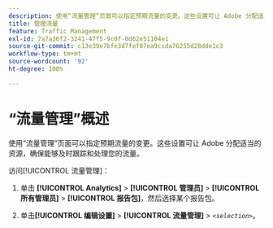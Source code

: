 ```yaml
---
description: 使用“流量管理”页面可以指定预期流量的变更。这些设置可让 Adobe 分配适当的资源，确保能够及时跟踪和处理您的流量。
title: 管理流量
feature: Traffic Management
exl-id: 7a7a36f2-3241-47f5-9c0f-0d62e51104e1
source-git-commit: c13e39e7bfe3d7fef07ea9ccda76255d28dde1c3
workflow-type: tm+mt
source-wordcount: '92'
ht-degree: 100%

---
```


# “流量管理”概述

使用“流量管理”页面可以指定预期流量的变更。这些设置可让 Adobe 分配适当的资源，确保能够及时跟踪和处理您的流量。

访问[!UICONTROL 流量管理]：

1. 单击 **[!UICONTROL Analytics]** > **[!UICONTROL 管理员]** > **[!UICONTROL 所有管理员]** > **[!UICONTROL 报告包]**，然后选择某个报告包。

1. 单击&#x200B;**[!UICONTROL 编辑设置]** > **[!UICONTROL 流量管理]** > *`<selection>`*。
